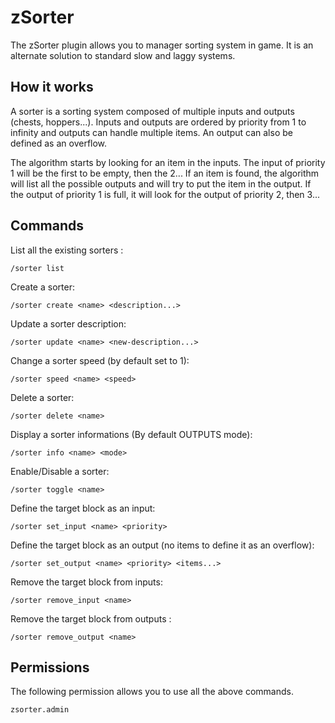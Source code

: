 # zSorter

The zSorter plugin allows you to manager sorting system in game. It is an alternate solution to standard slow and laggy systems.

## How it works

A sorter is a sorting system composed of multiple inputs and outputs (chests, hoppers...). Inputs and outputs are ordered by priority from 1 to infinity and outputs can handle multiple items.
An output can also be defined as an overflow.

The algorithm starts by looking for an item in the inputs. The input of priority 1 will be the first to be empty, then the 2...
If an item is found, the algorithm will list all the possible outputs and will try to put the item in the output. If the output of priority 1 is full, it will look for the output of priority 2, then 3...

## Commands

List all the existing sorters :
```
/sorter list
```

Create a sorter:
```
/sorter create <name> <description...>
```

Update a sorter description:
```
/sorter update <name> <new-description...>
```

Change a sorter speed (by default set to 1):
```
/sorter speed <name> <speed>
```

Delete a sorter:
```
/sorter delete <name>
```

Display a sorter informations (By default OUTPUTS mode):
```
/sorter info <name> <mode>
```

Enable/Disable a sorter:
```
/sorter toggle <name>
```

Define the target block as an input:
```
/sorter set_input <name> <priority>
```

Define the target block as an output (no items to define it as an overflow):
```
/sorter set_output <name> <priority> <items...>
```

Remove the target block from inputs:
```
/sorter remove_input <name>
```

Remove the target block from outputs :
```
/sorter remove_output <name>
```

## Permissions

The following permission allows you to use all the above commands.
```
zsorter.admin
```
